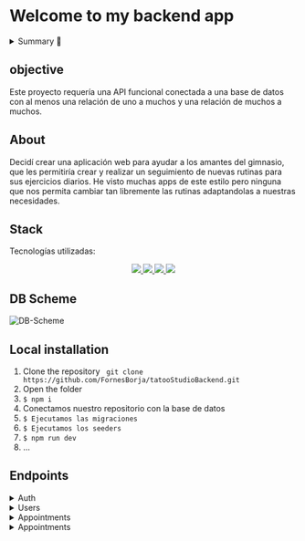 # Welcome to my backend app

<details>
  <summary>Summary 📝</summary>
  <ol>
    <li><a href="#Objective">Objective</a></li>
    <li><a href="#about">About</a></li>
    <li><a href="#stack">Stack</a></li>
    <li><a href="#DB-Scheme">DB Scheme</a></li>
    <li><a href="#local-installation">Installation</a></li>
    <li><a href="#endpoints">Endpoints</a></li>
  </ol>
</details>

## objective
Este proyecto requería una API funcional conectada a una base de datos con al menos una relación de uno a muchos y una relación de muchos a muchos.

## About
Decidí crear una aplicación web para ayudar a los amantes del gimnasio, que les permitiría crear y realizar un seguimiento de nuevas rutinas para sus ejercicios diarios. He visto muchas apps de este estilo pero ninguna que nos permita cambiar tan libremente las rutinas adaptandolas a nuestras necesidades.    


## Stack
Tecnologías utilizadas:
<div align="center">
<a href="https://www.mongodb.com/">
    <img src= "https://img.shields.io/badge/MongoDB-%234ea94b.svg?style=for-the-badge&logo=mongodb&logoColor=white"/>
</a>
<a href="https://www.expressjs.com/">
    <img src= "https://img.shields.io/badge/express.js-%23404d59.svg?style=for-the-badge&logo=express&logoColor=%2361DAFB"/>
</a>
<a href="https://nodejs.org/es/">
    <img src= "https://img.shields.io/badge/node.js-026E00?style=for-the-badge&logo=node.js&logoColor=white"/>
</a>
<a href="https://developer.mozilla.org/es/docs/Web/JavaScript">
    <img src= "https://img.shields.io/badge/javascipt-EFD81D?style=for-the-badge&logo=javascript&logoColor=black"/>
</a>
 </div>


## DB Scheme
![DB-Scheme](https://i.gyazo.com/23a7d15f2b357f69496a483f997c4432.png)

## Local installation
1. Clone the repository ``` git clone https://github.com/FornesBorja/tatooStudioBackend.git```
2. Open the folder
3. ` $ npm i `
4. Conectamos nuestro repositorio con la base de datos 
5. ``` $ Ejecutamos las migraciones ``` 
6. ``` $ Ejecutamos los seeders ``` 
7. ``` $ npm run dev ``` 
8. ...

## Endpoints

<details>
<summary>Auth</summary>

- REGISTER

    - BY DEFAULT IS USER.

        POST https://tattoo-studio-fornesb.zeabur.app/api/auth/register

        Body:

        ``` json
            {
                "firstName":"Pepe",
                "email":"pepe@pepe.com",
                "password":"123456789"
            }
        ```

- LOGIN 
    - IT WILL RETURN A TOKEN.

        POST http://localhost:4000/api/auth/login

        Body:
        ``` json
            {
                "email":"juan.perez@example.com",
                "password":"Pass1234!"
            }
        ```
</details>
<details>
<summary>Users</summary>

- GET ALL USERS (SUPER_ADMIN)

    - ONLY SUPER_ADMIN IS ALLOWED TO ACCESS TO THIS ENDPOINT

        GET https://tattoo-studio-fornesb.zeabur.app/api/users

    Auth:

        ``` bearer
            {
                eyJhbGciOiJIUzI1NiIsInR5cCI6IkpXVCJ9.eyJpZCI6MSwiZW1haWwiOiJob2xhQGhvbGEuYWRpb3MiLCJpYXQiOjE3MjA1OTYyNzMsImV4cCI6MTcyMDYwMzQ3M30.QnL_HgGPVLOb0d4iUUuFCeSab1lp3SpOVV_js0T4ExY
            }
        ```
        This token is just an example, it doesn't work.

- GET USER PROFILE

    - ONLY THE USER IS ALLOWED TO DO THIS ENDPOINT

        GET https://tattoo-studio-fornesb.zeabur.app/api/users/profile

        Auth:
        ``` bearer
            {
                eyJhbGciOiJIUzI1NiIsInR5cCI6IkpXVCJ9.eyJpZCI6MSwiZW1haWwiOiJob2xhQGhvbGEuYWRpb3MiLCJpYXQiOjE3MjA1OTYyNzMsImV4cCI6MTcyMDYwMzQ3M30.QnL_HgGPVLOb0d4iUUuFCeSab1lp3SpOVV_js0T4ExY
            }
        ```
        This token is just an example, it doesn't work.

- EDIT USER PROFILE

    - USER CAN EDIT ITS INFO

    PUT https://tattoo-studio-fornesb.zeabur.app/api/users/profile

    Body:

    ``` 
        {
            "email":"hola@pepe.com",
        }
    ```

    In the body, the fields you want to edit are placed. Here is an example.

    Auth:

    ``` bearer
        {
            eyJhbGciOiJIUzI1NiIsInR5cCI6IkpXVCJ9.eyJpZCI6MSwiZW1haWwiOiJob2xhQGhvbGEuYWRpb3MiLCJpYXQiOjE3MjA1OTYyNzMsImV4cCI6MTcyMDYwMzQ3M30.QnL_HgGPVLOb0d4iUUuFCeSab1lp3SpOVV_js0T4ExY
        }
    ```
        
    This token is just an example, it doesn't work.

</details>
<details>
<summary>Appointments</summary>

- CREATE APPOINTMENT

    - A USER CAN CREATE AN APPOINTMENT 

        POST https://tattoo-studio-fornesb.zeabur.app/api/appointments

    Auth:

        ``` bearer
            {
                eyJhbGciOiJIUzI1NiIsInR5cCI6IkpXVCJ9.eyJpZCI6MiwiZW1haWwiOiJtYXJpYS5nYXJjaWFAZXhhbXBsZS5jb20iLCJpYXQiOjE3MjA4ODI3MDQsImV4cCI6MTcyMDg4OTkwNH0.CiQ7BQoE6PEUOHkneg3GBEhe_QXbVc5lgkVQmK9La_s
            }
        ```
    Auth:

        ``` json
            {
                  "date":"27/07/2024",
                   "hour": "18:04",
                   "artistId":8,
                   "serviceId":2
            }
        ```
       You will get an error if the entered date is earlier than the current date or if the artistId is not role 1 or 2 (super_admin or artist) or if theres already booked
       an appointment for that artist and a certain time.

- UPDATE APPOINTMENT

    - A USER CAN UPDATE THEIR APPOINTMENT 

        PUT https://tattoo-studio-fornesb.zeabur.app/api/appointments

    Auth:

        ``` bearer
            {
                eyJhbGciOiJIUzI1NiIsInR5cCI6IkpXVCJ9.eyJpZCI6MiwiZW1haWwiOiJtYXJpYS5nYXJjaWFAZXhhbXBsZS5jb20iLCJpYXQiOjE3MjA4ODI3MDQsImV4cCI6MTcyMDg4OTkwNH0.CiQ7BQoE6PEUOHkneg3GBEhe_QXbVc5lgkVQmK9La_s
            }
        ```
            This token is just an example, it doesn't work.

    Auth:

        ``` json
            {
                "id":6,
                "serviceId":1
            }
        ```
      Id of the appointment is mandatory, the other options are optional.

- GET ALL APPOINTMENTS

    - A USER CAN SEE ALL THEIR APPOINTMENTS AND ITS INFO 

        GET https://tattoo-studio-fornesb.zeabur.app/api/appointments

    Auth:

        ``` bearer
            {
                eyJhbGciOiJIUzI1NiIsInR5cCI6IkpXVCJ9.eyJpZCI6MiwiZW1haWwiOiJtYXJpYS5nYXJjaWFAZXhhbXBsZS5jb20iLCJpYXQiOjE3MjA4ODI3MDQsImV4cCI6MTcyMDg4OTkwNH0.CiQ7BQoE6PEUOHkneg3GBEhe_QXbVc5lgkVQmK9La_s
            }
        ```
            This token is just an example, it doesn't work.

      It will also show extra infor like your client (your own) and artist email, first name and service name

- GET APPOINTMENT BY ID

    - A USER CAN SEE AN APPOINTMENT AND ITS INFO BY THE ID THEY PICKED

        GET https://tattoo-studio-fornesb.zeabur.app/api/appointments/6

    Auth:

        ``` bearer
            {
                eyJhbGciOiJIUzI1NiIsInR5cCI6IkpXVCJ9.eyJpZCI6MiwiZW1haWwiOiJtYXJpYS5nYXJjaWFAZXhhbXBsZS5jb20iLCJpYXQiOjE3MjA4ODI3MDQsImV4cCI6MTcyMDg4OTkwNH0.CiQ7BQoE6PEUOHkneg3GBEhe_QXbVc5lgkVQmK9La_s
            }
        ```
            This token is just an example, it doesn't work. The 6 in the endpoint is just an example of id, you can put the id you want your user have access to.

      It will also show extra infor like your client (your own) and artist email, first name and service name

</details>

<details>
<summary>Appointments</summary>

- GET ALL SERVICES

    - EVERYONE EVEN IF IT'S NOT LOGGED CAN RETRIEVE ALL SERVICES AND CONSULTING THEM

        GET https://tattoo-studio-fornesb.zeabur.app/api/services

</details>

